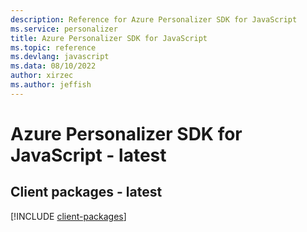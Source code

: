```yaml
---
description: Reference for Azure Personalizer SDK for JavaScript
ms.service: personalizer
title: Azure Personalizer SDK for JavaScript
ms.topic: reference
ms.devlang: javascript
ms.data: 08/10/2022
author: xirzec
ms.author: jeffish
---
```

# Azure Personalizer SDK for JavaScript - latest

## Client packages - latest
[!INCLUDE [client-packages](personalizer-client-index.md)]